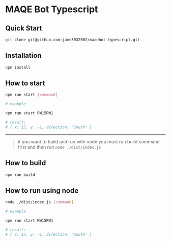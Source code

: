 # MAQE Bot Typescript

## Quick Start

```sh
git clone git@github.com:jame3032002/maqebot-typescript.git
```

## Installation

```sh
npm install
```

## How to start

```sh
npm run start [command]

# example

npm run start RW15RW1

# result:
# { x: 15, y: -1, direction: 'South' }
```

---

> if you want to build and run with node you must run build command first and then run `node ./dist/index.js`

## How to build

```sh
npm run build
```

## How to run using node

```sh
node ./dist/index.js [command]

# example

npm run start RW15RW1

# result:
# { x: 15, y: -1, direction: 'South' }
```
